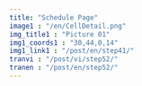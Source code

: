 ```yaml
---
title: "Schedule Page"
image1 : "/en/CellDetail.png"
img_title1 : "Picture 01"
img1_coords1 : "30,44,0,14"
img1_link1 : "/post/en/step41/"
tranvi : "/post/vi/step52/"
tranen : "/post/en/step52/"
---
```


